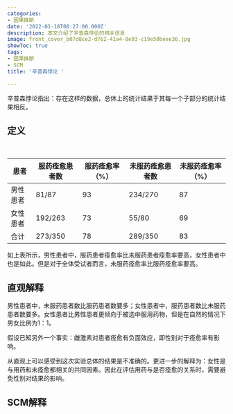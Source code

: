 ```yaml
---
categories:
- 因果推断
date: '2022-01-18T08:27:00.000Z'
description: 本文介绍了辛普森悖论的相关信息
image: front_cover_b07d8ce2-d762-41a4-8e93-c19e50beee36.jpg
showToc: true
tags:
- 因果推断
- SCM
title: '辛普森悖论 '

---
```




辛普森悖论指出：存在这样的数据，总体上的统计结果于其每一个子部分的统计结果相反。

## 定义

<br/>

 | 患者 | 服药痊愈患者数 | 服药痊愈率（%） | 未服药痊愈患者数 | 未服药痊愈率（%） | 
 | ---- | ---- | ---- | ---- | ---- | 
 | 男性患者 | 81/87 | 93 | 234/270 | 87 | 
 | 女性患者 | 192/263 | 73 | 55/80 | 69 | 
 | 合计 | 273/350 | 78 | 289/350 | 83 | 

如上表所示，男性患者中，服药患者痊愈率比未服药患者痊愈率要高，女性患者中也是如此。但是对于全体受试者而言，未服药痊愈率比服药痊愈率要高。

## 直观解释

男性患者中，未服药患者数比服药患者数要多；女性患者中，服药患者数比未服药患者数要多。女性患者比男性患者更倾向于被选中服用药物，但是在自然的情况下男女比例为1：1。

假设已知另外一个事实：雌激素对患者痊愈有负面效应，即性别对于痊愈率有影响。

从直观上可以感受到这次实验总体的结果是不准确的。更进一步的解释为：女性是与用药和未痊愈都相关的共同因素。因此在评估用药与是否痊愈的关系时，需要避免性别对结果的影响。

## SCM解释

<br/>

